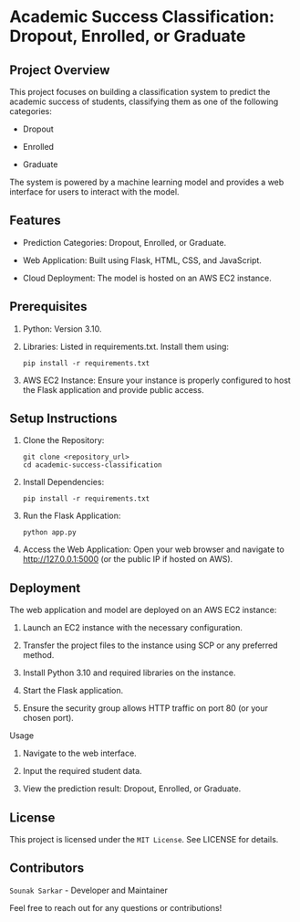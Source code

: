 # Academic Success Classification: Dropout, Enrolled, or Graduate


## Project Overview

This project focuses on building a classification system to predict the academic success of students, classifying them as one of the following categories:

- Dropout

- Enrolled

- Graduate

The system is powered by a machine learning model and provides a web interface for users to interact with the model.


## Features

- Prediction Categories: Dropout, Enrolled, or Graduate.

- Web Application: Built using Flask, HTML, CSS, and JavaScript.

- Cloud Deployment: The model is hosted on an AWS EC2 instance.


## Prerequisites

1. Python: Version 3.10.

2. Libraries: Listed in requirements.txt. Install them using:

   ```
   pip install -r requirements.txt
   ```

3. AWS EC2 Instance: Ensure your instance is properly configured to host the Flask application and provide public access.


## Setup Instructions

1. Clone the Repository:

   ```
   git clone <repository_url>
   cd academic-success-classification
   ```
   
2. Install Dependencies:

   ```
   pip install -r requirements.txt
   ```

3. Run the Flask Application:

   ```
   python app.py
   ```
   
4. Access the Web Application: Open your web browser and navigate to http://127.0.0.1:5000 (or the public IP if hosted on AWS).


## Deployment

The web application and model are deployed on an AWS EC2 instance:

1. Launch an EC2 instance with the necessary configuration.

2. Transfer the project files to the instance using SCP or any preferred method.

3. Install Python 3.10 and required libraries on the instance.

4. Start the Flask application.

5. Ensure the security group allows HTTP traffic on port 80 (or your chosen port).


Usage

1. Navigate to the web interface.

2. Input the required student data.

3. View the prediction result: Dropout, Enrolled, or Graduate.


## License

This project is licensed under the ```MIT License```. See LICENSE for details.


## Contributors

```Sounak Sarkar``` - Developer and Maintainer

Feel free to reach out for any questions or contributions!
